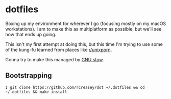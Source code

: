 # dotfiles

Boxing up my environment for wherever I go (focusing mostly on my macOS workstations).  I am to make this as multiplatform as possible, but we'll see how that ends up going. 

This isn't my first attempt at doing this, but this time I'm trying to use some of the kung-fu learned from places like [r/unixporn](https://reddit.com/r/unixporn).

Gonna try to make this managed by [GNU stow](https://www.gnu.org/software/stow/).

## Bootstrapping

```
❯ git clone https://github.com/rcreasey/dot ~/.dotfiles && cd ~/.dotfiles && make install
```